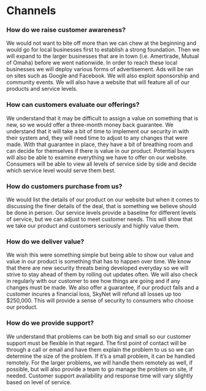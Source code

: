 # Channels


### How do we raise customer awareness?
 We would not want to bite off more than we can chew at the beginning and would go for local businesses first to establish a strong foundation. Then we will expand to the larger businesses that are in town (i.e. Amertirade, Mutual of Omaha) before we went nationwide. In order to reach these local businesses we will deploy various forms of advertisement. Ads will be ran on sites such as Google and Facebook. We will also exploit sponsorship and community events. We will also have a website that will feature all of our products and service levels.
### How can customers evaluate our offerings?
 We understand that it may be difficult to assign a value on something that is new, so we would offer a three-month money back guarantee. We understand that it will take a bit of time to implement our security in with their system and, they will need time to adjust to any changes that were made. With that guarantee in place, they have a bit of breathing room and can decide for themselves if there is value in our product. Potential buyers will also be able to examine everything we have to offer on our website. Consumers will be able to view all levels of service side by side and decide which service level would serve them best. 
### How do customers purchase from us?
 We would list the details of our product on our website but when it comes to discussing the finer details of the deal, that is something we believe should be done in person. Our service levels provide a baseline for different levels of service, but we can adjust to meet customer needs. This will show that we take our product and customers seriously and highly value them.   
### How do we deliver value?
 We wish this were something simple but being able to show our value and value in our product is something that has to happen over time. We know that there are new security threats being developed everyday so we will strive to stay ahead of them by rolling out updates often. We will also check in regularly with our customer to see how things are going and if any changes must be made. We also offer a guarantee, if our product fails and a customer incures a financial loss, SkyNet will refund all losses up too $250,000. This will provide a sense of security to consumers who choose our product.
### How do we provide support?
 We understand that problems can be both big and small so our customer support must be flexible in that regard. The first point of contact will be through a call or email and have them explain the problem to us so we can determine the size of the problem. If it’s a small problem, it can be handled remotely. For the larger problems, we will handle them remotely as well, if possible, but will also provide a team to go manage the problem on site, if needed. Customer support availability and response time will vary slightly based on level of service.  
